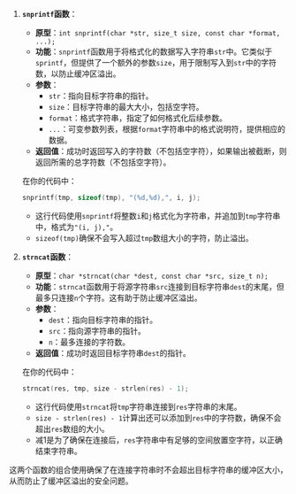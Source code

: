 1. **`snprintf`函数**：
   - **原型**：`int snprintf(char *str, size_t size, const char *format, ...);`
   - **功能**：`snprintf`函数用于将格式化的数据写入字符串`str`中。它类似于`sprintf`，但提供了一个额外的参数`size`，用于限制写入到`str`中的字符数，以防止缓冲区溢出。
   - **参数**：
     - `str`：指向目标字符串的指针。
     - `size`：目标字符串的最大大小，包括空字符。
     - `format`：格式字符串，指定了如何格式化后续参数。
     - `...`：可变参数列表，根据`format`字符串中的格式说明符，提供相应的数据。
   - **返回值**：成功时返回写入的字符数（不包括空字符），如果输出被截断，则返回所需的总字符数（不包括空字符）。

   在你的代码中：
   ```c
   snprintf(tmp, sizeof(tmp), "(%d,%d),", i, j);
   ```
   - 这行代码使用`snprintf`将整数`i`和`j`格式化为字符串，并追加到`tmp`字符串中，格式为`"(i, j),"`。
   - `sizeof(tmp)`确保不会写入超过`tmp`数组大小的字符，防止溢出。

2. **`strncat`函数**：
   - **原型**：`char *strncat(char *dest, const char *src, size_t n);`
   - **功能**：`strncat`函数用于将源字符串`src`连接到目标字符串`dest`的末尾，但最多只连接`n`个字符。这有助于防止缓冲区溢出。
   - **参数**：
     - `dest`：指向目标字符串的指针。
     - `src`：指向源字符串的指针。
     - `n`：最多连接的字符数。
   - **返回值**：成功时返回目标字符串`dest`的指针。

   在你的代码中：
   ```c
   strncat(res, tmp, size - strlen(res) - 1);
   ```
   - 这行代码使用`strncat`将`tmp`字符串连接到`res`字符串的末尾。
   - `size - strlen(res) - 1`计算出还可以添加到`res`中的字符数，确保不会超出`res`数组的大小。
   - 减1是为了确保在连接后，`res`字符串中有足够的空间放置空字符，以正确结束字符串。

这两个函数的组合使用确保了在连接字符串时不会超出目标字符串的缓冲区大小，从而防止了缓冲区溢出的安全问题。